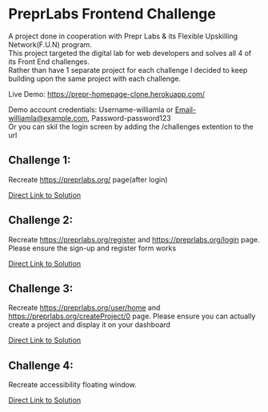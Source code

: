 # PreprLabs Frontend Challenge

A project done in cooperation with Prepr Labs & its Flexible Upskilling Network(F.U.N) program.  
This project targeted the digital lab for web developers and solves all 4 of its Front End challenges.  
Rather than have 1 separate project for each challenge I decided to keep building upon the same project with each challenge.

Live Demo: https://prepr-homepage-clone.herokuapp.com/

Demo account credentials: Username-williamla or Email-williamla@example.com, Password-password123  
Or you can skil the login screen by adding the /challenges extention to the url

## Challenge 1:
Recreate https://preprlabs.org/ page(after login)

[Direct Link to Solution](https://prepr-homepage-clone.herokuapp.com/challenges)  

## Challenge 2: 
Recreate https://preprlabs.org/register and https://preprlabs.org/login page. Please ensure the sign-up and register form works

[Direct Link to Solution](https://prepr-homepage-clone.herokuapp.com/)  

## Challenge 3:
Recreate https://preprlabs.org/user/home and https://preprlabs.org/createProject/0 page. Please ensure you can actually create a project and display it on your dashboard

[Direct Link to Solution](https://prepr-homepage-clone.herokuapp.com/user/home)  

## Challenge 4:
Recreate accessibility floating window.

[Direct Link to Solution](https://prepr-homepage-clone.herokuapp.com/challenges)  

